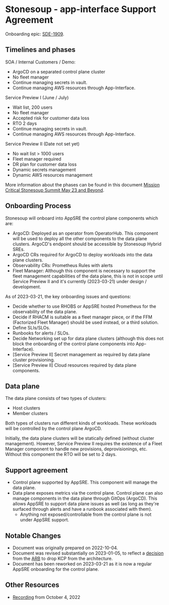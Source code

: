 # Stonesoup - app-interface Support Agreement

Onboarding epic: [SDE-1909](https://issues.redhat.com/browse/SDE-1909).

## Timelines and phases

SOA / Internal Customers / Demo:
- ArgoCD on a separated control plane cluster
- No fleet manager
- Continue managing secrets in vault.
- Continue managing AWS resources through App-Interface.

Service Preview I (June / July)
- Wait list, 200 users
- No fleet manager
- Accepted risk for customer data loss
- RTO 2 days
- Continue managing secrets in vault.
- Continue managing AWS resources through App-Interface.

Service Preview II (Date not set yet)
- No wait list > 1000 users
- Fleet manager required
- DR plan for customer data loss
- Dynamic secrets management
- Dynamic AWS resources management

More information about the phases can be found in this document [Mission Critical Stonesoup Summit May 23 and Beyond](https://docs.google.com/document/d/1Hjm5NPVUqwGrKbSq2GFdguYg7fEk_Rls4NU9b9A-ol4/edit#heading=h.g77075lsklqc).

## Onboarding Process

Stonesoup will onboard into AppSRE the control plane components which are:

- ArgoCD: Deployed as an operator from OperatorHub. This component will be used to deploy all the other components to the data plane clusters. ArgoCD's endpoint should be accessible by Stonesoup Hybrid SREs.
- ArgoCD CRs required for ArgoCD to deploy workloads into the data plane clusters.
- Observability CRs: Prometheus Rules with alerts
- Fleet Manager: Although this component is necessary to support the fleet management capabilities of the data plane, this is not in scope until Service Preview II and it's currently (2023-03-21) under design / development.

As of 2023-03-21, the key onboarding issues and questions:
- Decide whether to use RHOBS or AppSRE hosted Prometheus for the observability of the data plane.
- Decide if RHACM is suitable as a fleet manager piece, or if the FFM (Factorized Fleet Manager) should be used instead, or a third solution.
- Define SLIs/SLOs.
- Runbooks for alerts / SLOs.
- Decide Networking set up for data plane clusters (although this does not block the onboarding of the control plane components into App-Interface).
- [Service Preview II] Secret management as required by data plane cluster provisioning.
- [Service Preview II] Cloud resources required by data plane components.

## Data plane

The data plane consists of two types of clusters:

- Host clusters
- Member clusters

Both types of clusters run different kinds of workloads. These workloads will be controlled by the control plane ArgoCD.

Initially, the data plane clusters will be statically defined (without cluster management). However, Service Preview II requires the existence of a Fleet Manager component to handle new provisions, deprovisionings, etc. Without this component the RTO will be set to 2 days.

## Support agreement

- Control plane supported by AppSRE. This component will manage the data plane.
- Data plane exposes metrics via the control plane. Control plane can also manage components in the data plane through GitOps (ArgoCD). This allows AppSRE to support data plane issues as well (as long as they're surfaced through alerts and have a runbook associated with them).
  - Anything not exposed/controllable from the control plane is not under AppSRE support.

## Notable Changes

* Document was originally prepared on 2022-10-04.
* Document was revised substantially on 2023-01-05, to reflect a [decision](https://docs.google.com/document/d/1ONrBWVlbdGZIIEanEtiUP3daUCKmrGgehk2VtPhN-Mk/edit) from the [ARB](https://source.redhat.com/departments/products_and_global_engineering/oo_cto/red_hat_office_of_the_cto_wiki/architecture_review_board_arb) to drop KCP from the
architecture.
* Document has been reworked on 2023-03-21 as it is now a regular AppSRE onboarding for the control plane.

## Other Resources

* [Recording](https://drive.google.com/file/d/1WpyX05WNji3aFiO7rchR6sVENcbM1Ct-/view) from October 4, 2022

